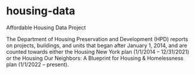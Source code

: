 # housing-data
Affordable Housing Data Project

The Department of Housing Preservation and Development (HPD) reports on
projects, buildings, and units that began after January 1, 2014, and are counted
towards either the Housing New York plan (1/1/2014 – 12/31/2021) or the Housing
Our Neighbors: A Blueprint for Housing & Homelessness plan (1/1/2022 – present).
